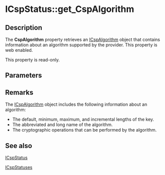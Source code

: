 # ICspStatus::get_CspAlgorithm

## Description

The **CspAlgorithm** property retrieves an [ICspAlgorithm](https://learn.microsoft.com/windows/desktop/api/certenroll/nn-certenroll-icspalgorithm) object that contains information about an algorithm supported by the provider. This property is web enabled.

This property is read-only.

## Parameters

## Remarks

The [ICspAlgorithm](https://learn.microsoft.com/windows/desktop/api/certenroll/nn-certenroll-icspalgorithm) object includes the following information about an algorithm:

* The default, minimum, maximum, and incremental lengths of the key.
* The abbreviated and long name of the algorithm.
* The cryptographic operations that can be performed by the algorithm.

## See also

[ICspStatus](https://learn.microsoft.com/windows/desktop/api/certenroll/nn-certenroll-icspstatus)

[ICspStatuses](https://learn.microsoft.com/windows/desktop/api/certenroll/nn-certenroll-icspstatuses)